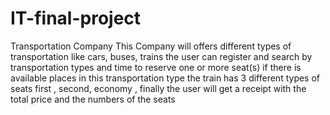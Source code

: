 # IT-final-project
Transportation Company
This Company will offers different types of transportation like cars, buses, trains the user can register and search by transportation types and time to reserve one or more seat(s) if there is available places in this transportation type the train has 3 different types of seats first , second, economy , finally the user will get a receipt with the total price and the numbers of the seats
